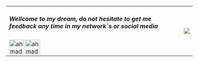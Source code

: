 <table border=0>
  <tr border=0>
    <td border=0>
<h5> Wellcome to my dream, do not hesitate to get me feedback any time in my network`s or social media</h5>
 <a href='https://www.linkedin.com/in/ahmad-salah-2517b679/'>
 <img align="left"  alt="ahmad salah | LinkedIn" width="40px" height='40px' src="https://cdn.jsdelivr.net/npm/simple-icons@v3/icons/linkedin.svg" />
 </a>
 <a href='https://www.facebook.com/maahde/'>
 <img align="left"  alt="ahmad salah | facebook" width="40px" height='40px' src="https://cdn3.iconfinder.com/data/icons/unicons-vector-icons-pack/32/facebook-512.png" />
 </a>     
    </td>
     <td border=0>
      <img src='https://thumbs.gfycat.com/CalmKeyEidolonhelvum-small.gif'/>
      </td>
    </tr>
    </table>
    
